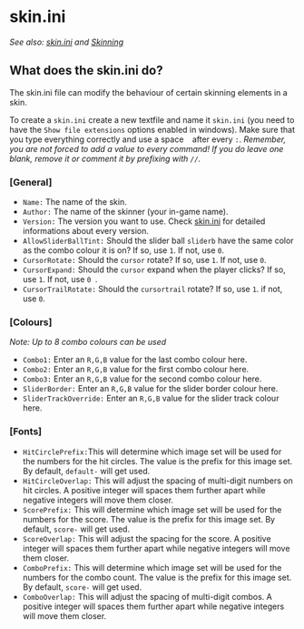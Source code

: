 # skin.ini

*See also: [skin.ini](https://osu.ppy.sh/wiki/Skinning/skin.ini) and [Skinning](https://osu.ppy.sh/help/wiki/Skinning)*

## What does the skin.ini do?
The skin.ini file can modify the behaviour of certain skinning elements in a skin.

To create a `skin.ini` create a new textfile and name it `skin.ini` (you need to have the `Show file extensions` options enabled in windows). Make sure that you type everything correctly and use a space ` ` after every `:`. *Remember, you are not forced to add a value to every command! If you do leave one blank, remove it or comment it by prefixing with `//`.*

### [General]
+ `Name:` The name of the skin.
+ `Author:` The name of the skinner (your in-game name).
+ `Version:` The version you want to use. Check [skin.ini](https://osu.ppy.sh/help/wiki/Skinning/skin.ini#versions) for detailed informations about every version.
+ `AllowSliderBallTint:` Should the slider ball `sliderb` have the same color as the combo colour it is on? If so, use `1`. If not, use `0`.
+ `CursorRotate:` Should the `cursor` rotate? If so, use `1`. If not, use `0`.
+ `CursorExpand:` Should the `cursor` expand when the player clicks? If so, use `1`. If not, use `0 `.
+ `CursorTrailRotate:` Should the `cursortrail` rotate? If so, use `1`. if not, use `0`.

### [Colours]
*Note: Up to 8 combo colours can be used*
+ `Combo1:` Enter an `R,G,B` value for the last combo colour here.
+ `Combo2:` Enter an `R,G,B` value for the first combo colour here.
+ `Combo3:` Enter an `R,G,B` value for the second combo colour here.
+ `SliderBorder:` Enter an `R,G,B` value for the slider border colour here.
+ `SliderTrackOverride:` Enter an `R,G,B` value for the slider track colour here.

### [Fonts]
+ `HitCirclePrefix:`This will determine which image set will be used for the numbers for the hit circles. The value is the prefix for this image set. By default, `default-` will get used.
+ `HitCircleOverlap:` This will adjust the spacing of multi-digit numbers on hit circles. A positive integer will spaces them further apart while negative integers will move them closer.
+ `ScorePrefix:` This will determine which image set will be used for the numbers for the score. The value is the prefix for this image set. By default, `score-` will get used.
+ `ScoreOverlap:` This will adjust the spacing for the score. A positive integer will spaces them further apart while negative integers will move them closer.
+ `ComboPrefix:` This will determine which image set will be used for the numbers for the combo count. The value is the prefix for this image set. By default, `score-` will get used.
+ `ComboOverlap:` This will adjust the spacing of multi-digit combos. A positive integer will spaces them further apart while negative integers will move them closer.
